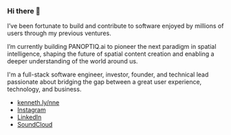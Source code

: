 ### Hi there 👋
I’ve been fortunate to build and contribute to software enjoyed by millions of users through my previous ventures.

I’m currently building PANOPTIQ.ai to pioneer the next paradigm in spatial intelligence, shaping the future of spatial content creation and enabling a deeper understanding of the world around us.

I'm a full-stack software engineer, investor, founder, and technical lead passionate about bridging the gap between a great user experience, technology, and business.

- [kenneth.ly/nne](https://kenneth.ly/nne)
- [Instagram](https://www.instagram.com/kenneth.js)
- [LinkedIn](https://www.linkedin.com/in/kennethlynne/)
- [SoundCloud](https://soundcloud.com/nordlysmusic)
